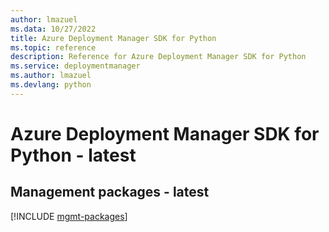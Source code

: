 ```yaml
---
author: lmazuel
ms.data: 10/27/2022
title: Azure Deployment Manager SDK for Python
ms.topic: reference
description: Reference for Azure Deployment Manager SDK for Python
ms.service: deploymentmanager
ms.author: lmazuel
ms.devlang: python
---
```

# Azure Deployment Manager SDK for Python - latest

## Management packages - latest
[!INCLUDE [mgmt-packages](deployment-manager-mgmt-index.md)]